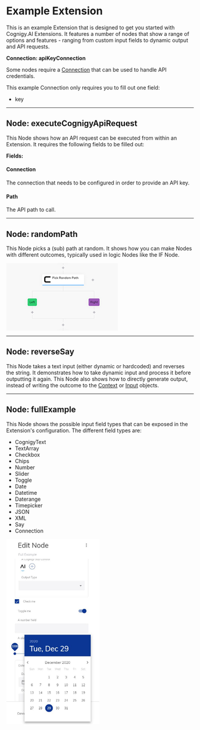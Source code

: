 # Example Extension

This is an example Extension that is designed to get you started with Cognigy.AI Extensions. It features a number of nodes that show a range of options and features - ranging from custom input fields to dynamic output and API requests. 

**Connection: apiKeyConnection**

Some nodes require a [Connection](https://docs.cognigy.com/docs/connections) that can be used to handle API credentials. 

This example Connection only requires you to fill out one field:
- key

----
## Node: executeCognigyApiRequest
This Node shows how an API request can be executed from within an Extension. 
It requires the following fields to be filled out:

**Fields:**
#### Connection
The connection that needs to be configured in order to provide an API key. 

#### Path
The API path to call.

----
## Node: randomPath

This Node picks a (sub) path at random. It shows how you can make Nodes with different outcomes, typically used in logic Nodes like the IF Node. 

<img align="center" width="300" height="181" src="https://github.com/Cognigy/Extensions/blob/master/docs/images/random-path.jpg">

----
## Node: reverseSay

This Node takes a text input (either dynamic or hardcoded) and reverses the string. It demonstrates how to take dynamic input and process it before outputting it again. This Node also shows how to directly generate output, instead of writing the outcome to the [Context](https://docs.cognigy.com/docs/context) or [Input](https://docs.cognigy.com/docs/input) objects. 

----

## Node: fullExample
This Node shows the possible input field types that can be exposed in the Extension's configuration. The different field types are:

- CognigyText
- TextArray
- Checkbox
- Chips
- Number
- Slider
- Toggle
- Date
- Datetime
- Daterange
- Timepicker
- JSON
- XML
- Say
- Connection


<img align="center" width="250" height="496" src="https://github.com/Cognigy/Extensions/blob/master/docs/images/input-fields.JPG">


